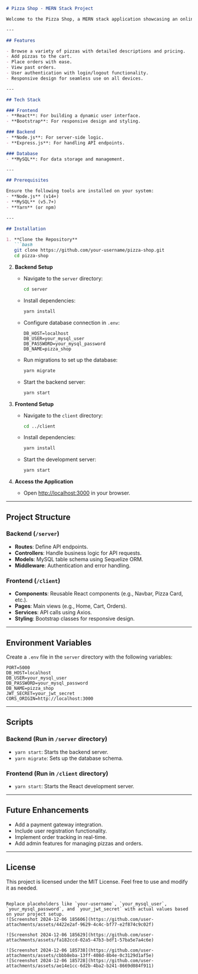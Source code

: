 ```markdown
# Pizza Shop - MERN Stack Project

Welcome to the Pizza Shop, a MERN stack application showcasing an online pizza ordering platform. This project uses **MySQL** as the database for managing data efficiently.

---

## Features

- Browse a variety of pizzas with detailed descriptions and pricing.
- Add pizzas to the cart.
- Place orders with ease.
- View past orders.
- User authentication with login/logout functionality.
- Responsive design for seamless use on all devices.

---

## Tech Stack

### Frontend
- **React**: For building a dynamic user interface.
- **Bootstrap**: For responsive design and styling.

### Backend
- **Node.js**: For server-side logic.
- **Express.js**: For handling API endpoints.

### Database
- **MySQL**: For data storage and management.

---

## Prerequisites

Ensure the following tools are installed on your system:
- **Node.js** (v14+)
- **MySQL** (v5.7+)
- **Yarn** (or npm)

---

## Installation

1. **Clone the Repository**
   ```bash
   git clone https://github.com/your-username/pizza-shop.git
   cd pizza-shop
   ```

2. **Backend Setup**
   - Navigate to the `server` directory:
     ```bash
     cd server
     ```
   - Install dependencies:
     ```bash
     yarn install
     ```
   - Configure database connection in `.env`:
     ```env
     DB_HOST=localhost
     DB_USER=your_mysql_user
     DB_PASSWORD=your_mysql_password
     DB_NAME=pizza_shop
     ```
   - Run migrations to set up the database:
     ```bash
     yarn migrate
     ```
   - Start the backend server:
     ```bash
     yarn start
     ```

3. **Frontend Setup**
   - Navigate to the `client` directory:
     ```bash
     cd ../client
     ```
   - Install dependencies:
     ```bash
     yarn install
     ```
   - Start the development server:
     ```bash
     yarn start
     ```

4. **Access the Application**
   - Open [http://localhost:3000](http://localhost:3000) in your browser.

---

## Project Structure

### Backend (`/server`)
- **Routes**: Define API endpoints.
- **Controllers**: Handle business logic for API requests.
- **Models**: MySQL table schema using Sequelize ORM.
- **Middleware**: Authentication and error handling.

### Frontend (`/client`)
- **Components**: Reusable React components (e.g., Navbar, Pizza Card, etc.).
- **Pages**: Main views (e.g., Home, Cart, Orders).
- **Services**: API calls using Axios.
- **Styling**: Bootstrap classes for responsive design.

---

## Environment Variables

Create a `.env` file in the `server` directory with the following variables:

```env
PORT=5000
DB_HOST=localhost
DB_USER=your_mysql_user
DB_PASSWORD=your_mysql_password
DB_NAME=pizza_shop
JWT_SECRET=your_jwt_secret
CORS_ORIGIN=http://localhost:3000
```

---

## Scripts

### Backend (Run in `/server` directory)
- `yarn start`: Starts the backend server.
- `yarn migrate`: Sets up the database schema.

### Frontend (Run in `/client` directory)
- `yarn start`: Starts the React development server.

---

## Future Enhancements

- Add a payment gateway integration.
- Include user registration functionality.
- Implement order tracking in real-time.
- Add admin features for managing pizzas and orders.

---

## License

This project is licensed under the MIT License. Feel free to use and modify it as needed.
```

Replace placeholders like `your-username`, `your_mysql_user`, `your_mysql_password`, and `your_jwt_secret` with actual values based on your project setup.
![Screenshot 2024-12-06 185606](https://github.com/user-attachments/assets/4422e2af-9629-4c4c-bf77-e2f874c9c02f)

![Screenshot 2024-12-06 185629](https://github.com/user-attachments/assets/fa182ccd-02a5-47b3-bdf1-57ba5e7a4c6e)

![Screenshot 2024-12-06 185738](https://github.com/user-attachments/assets/cbbb8eba-13ff-408d-8b4e-0c3129d1af5e)
![Screenshot 2024-12-06 185728](https://github.com/user-attachments/assets/ae14e1cc-6d2b-4ba2-b241-8669d084f911)
